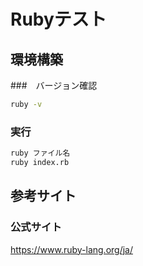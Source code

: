 # Rubyテスト
## 環境構築

###　バージョン確認
```sh
ruby -v
```

### 実行
```sh
ruby ファイル名
ruby index.rb 
```

## 参考サイト
### 公式サイト
https://www.ruby-lang.org/ja/
